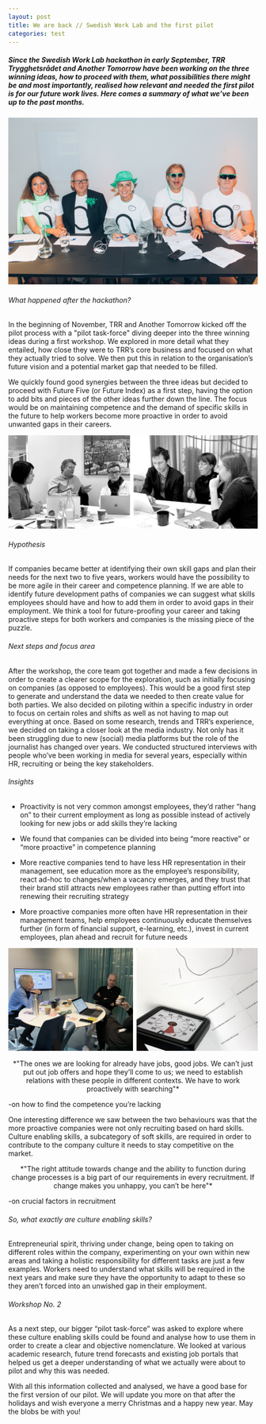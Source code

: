 ```yaml
---
layout: post
title: We are back // Swedish Work Lab and the first pilot
categories: test
---
```

<h5> Since the Swedish Work Lab hackathon in early September, TRR Trygghetsrådet and Another Tomorrow have been working on the three winning ideas, how to proceed with them, what possibilities there might be and most importantly, realised how relevant and needed the first pilot is for our future work lives. Here comes a summary of what we’ve been up to the past months. </h5>

![Remember these people? They are the ones who decided on three ideas to be further developed: Future Five, Swop-In and Recruiter Sims.](/assets/media/uploads/anothertomorrow_swedishworklab_162.jpg "Remember these people? They are the ones who decided on three ideas to be further developed: Future Five, Swop-In and Recruiter Sims.")

<h6> What happened after the hackathon? </h6>
In the beginning of November, TRR and Another Tomorrow kicked off the pilot process with a "pilot task-force" diving deeper into the three winning ideas during a first workshop. We explored in more detail what they entailed, how close they were to TRR’s core business and focused on what they actually tried to solve. We then put this in relation to the organisation’s future vision and a potential market gap that needed to be filled.

We quickly found good synergies between the three ideas but decided to proceed with Future Five (or Future Index) as a first step, having the option to add bits and pieces of the other ideas further down the line. The focus would be on maintaining competence and the demand of specific skills in the future to help workers become more proactive in order to avoid unwanted gaps in their careers.

![](/assets/media/uploads/workshop1.png)

<h6> Hypothesis </h6>
If companies became better at identifying their own skill gaps and plan their needs for the next two to five years, workers would have the possibility to be more agile in their career and competence planning. If we are able to identify future development paths of companies we can suggest what skills employees should have and how to add them in order to avoid gaps in their employment. We think a tool for future-proofing your career and taking proactive steps for both workers and companies is the missing piece of the puzzle. 

<h6> Next steps and focus area </h6>
After the workshop, the core team got together and made a few decisions in order to create a clearer scope for the exploration, such as initially focusing on companies (as opposed to employees). This would be a good first step to generate and understand the data we needed to then create value for both parties. We also decided on piloting within a specific industry in order to focus on certain roles and shifts as well as not having to map out everything at once. Based on some research, trends and TRR’s experience, we decided on taking a closer look at the media industry. Not only has it been struggling due to new (social) media platforms but the role of the journalist has changed over years. We conducted structured interviews with people who’ve been working in media for several years, especially within HR, recruiting or being the key stakeholders.

<h6> Insights </h6>

* Proactivity is not very common amongst employees, they’d rather “hang on” to their current employment as long as possible instead of actively looking for new jobs or add skills they’re lacking 

* We found that companies can be divided into being “more reactive” or “more proactive” in competence planning 

* More reactive companies tend to have less HR representation in their management, see education more as the employee’s responsibility, react ad-hoc to changes/when a vacancy emerges, and they trust that their brand still attracts new employees rather than putting effort into renewing their recruiting strategy 

* More proactive companies more often have HR representation in their management teams, help employees continuously educate themselves further (in form of financial support, e-learning, etc.), invest in current employees, plan ahead and recruit for future needs



![](/assets/media/uploads/workshop2.png)



<center>*"The ones we are looking for already have jobs, good jobs. We can’t just put out job offers and hope they’ll come to us; we need to establish relations with these people in different contexts. We have to work proactively with searching"*</center>

-on how to find the competence you’re lacking

One interesting difference we saw between the two behaviours was that the more proactive companies were not only recruiting based on hard skills. Culture enabling skills, a subcategory of soft skills, are required in order to contribute to the company culture it needs to stay competitive on the market.

<center>*"The right attitude towards change and the ability to function during change processes is a big part of our requirements in every recruitment. If change makes you unhappy, you can’t be here"*</center>

-on crucial factors in recruitment

<h6> So, what exactly are culture enabling skills? </h6> Entrepreneurial spirit, thriving under change, being open to taking on different roles within the company, experimenting on your own within new areas and taking a holistic responsibility for different tasks are just a few examples. Workers need to understand what skills will be required in the next years and make sure they have the opportunity to adapt to these so they aren’t forced into an unwished gap in their employment. 

<h6> Workshop No. 2 </h6> 
As a next step, our bigger “pilot task-force” was asked to explore where these culture enabling skills could be found and analyse how to use them in order to create a clear and objective nomenclature. We looked at various academic research, future trend forecasts and existing job portals that helped us get a deeper understanding of what we actually were about to pilot and why this was needed. 

With all this information collected and analysed, we have a good base for the first version of our pilot. We will update you more on that after the holidays and wish everyone a merry Christmas and a happy new year. May the blobs be with you!
